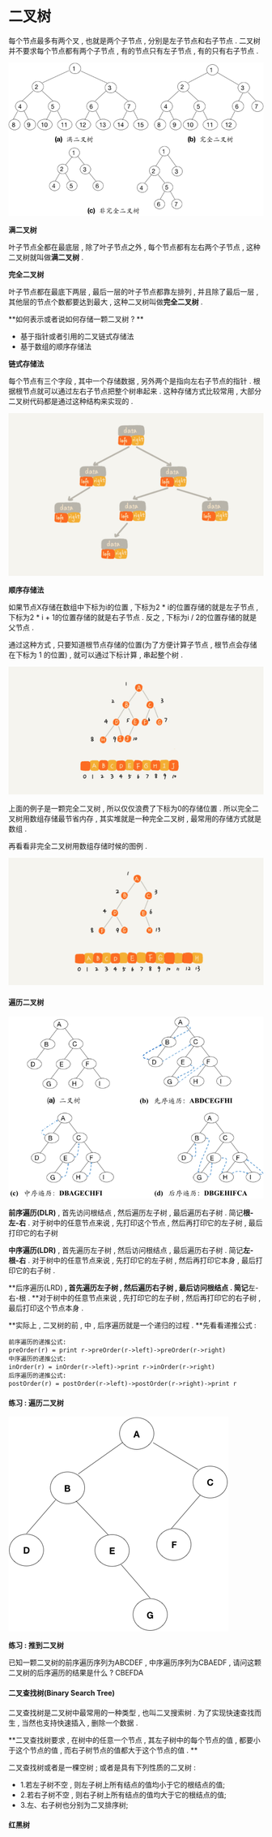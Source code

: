 # 二叉树

每个节点最多有两个叉 , 也就是两个子节点 , 分别是左子节点和右子节点 . 二叉树并不要求每个节点都有两个子节点 , 有的节点只有左子节点 , 有的只有右子节点 .

![](/assets/erchashutu.png)

**满二叉树**

叶子节点全都在最底层 , 除了叶子节点之外 , 每个节点都有左右两个子节点 , 这种二叉树就叫做**满二叉树** .

**完全二叉树**

叶子节点都在最底下两层 , 最后一层的叶子节点都靠左排列 , 并且除了最后一层 , 其他层的节点个数都要达到最大 , 这种二叉树叫做**完全二叉树** .

**如何表示或者说如何存储一颗二叉树 ? **

* 基于指针或者引用的二叉链式存储法
* 基于数组的顺序存储法

**链式存储法**

每个节点有三个字段 , 其中一个存储数据 , 另外两个是指向左右子节点的指针 . 根据根节点就可以通过左右子节点把整个树串起来 . 这种存储方式比较常用 , 大部分二叉树代码都是通过这种结构来实现的 .

![](/assets/lianshicunchuerchashu.png)

**顺序存储法**

如果节点X存储在数组中下标为i的位置 , 下标为2 \* i的位置存储的就是左子节点 , 下标为2 \* i + 1的位置存储的就是右子节点 . 反之 , 下标为i / 2的位置存储的就是父节点 .

通过这种方式 , 只要知道根节点存储的位置\(为了方便计算子节点 , 根节点会存储在下标为 1 的位置\) , 就可以通过下标计算 , 串起整个树 .

![](/assets/shunxuchunchufa.png)

上面的例子是一颗完全二叉树 , 所以仅仅浪费了下标为0的存储位置 . 所以完全二叉树用数组存储最节省内存 , 其实堆就是一种完全二叉树 , 最常用的存储方式就是数组 .

再看看非完全二叉树用数组存储时候的图例 .

![](/assets/feiwanquanerchashu.png)

#### 遍历二叉树

![](/assets/bianlierchashu.png)

**前序遍历\(DLR\)** , 首先访问根结点 , 然后遍历左子树 , 最后遍历右子树 . 简记**根-左-右** . 对于树中的任意节点来说 , 先打印这个节点 , 然后再打印它的左子树 , 最后打印它的右子树

**中序遍历\(LDR\)** , 首先遍历左子树 , 然后访问根结点 , 最后遍历右子树 . 简记**左-根-右** . 对于树中的任意节点来说 , 先打印它的左子树 , 然后再打印它本身 , 最后打印它的右子树 .

**后序遍历\(LRD\) **, 首先遍历左子树 , 然后遍历右子树 , 最后访问根结点 . 简记**左-右-根 . **对于树中的任意节点来说 , 先打印它的左子树 , 然后再打印它的右子树 , 最后打印这个节点本身 .

**实际上 , 二叉树的前 , 中 , 后序遍历就是一个递归的过程 . **先看看递推公式 :

```
前序遍历的递推公式:
preOrder(r) = print r->preOrder(r->left)->preOrder(r->right)
中序遍历的递推公式:
inOrder(r) = inOrder(r->left)->print r->inOrder(r->right)
后序遍历的递推公式:
postOrder(r) = postOrder(r->left)->postOrder(r->right)->print r
```

#### 练习 : 遍历二叉树

![](/assets/lianxibinalierchashu.png)

**练习 : 推到二叉树**

已知一颗二叉树的前序遍历序列为ABCDEF , 中序遍历序列为CBAEDF , 请问这颗二叉树的后序遍历的结果是什么 ? CBEFDA

#### 二叉查找树\(Binary Search Tree\)

二叉查找树是二叉树中最常用的一种类型 , 也叫二叉搜索树 . 为了实现快速查找而生 , 当然也支持快速插入 , 删除一个数据 .

**二叉查找树要求 , 在树中的任意一个节点 , 其左子树中的每个节点的值 , 都要小于这个节点的值 , 而右子树节点的值都大于这个节点的值 . **

二叉查找树或者是一棵空树 ; 或者是具有下列性质的二叉树 :

* 1.若左子树不空 , 则左子树上所有结点的值均小于它的根结点的值; 
* 2.若右子树不空 , 则右子树上所有结点的值均大于它的根结点的值; 
* 3.左、右子树也分别为二叉排序树;

#### 红黑树




